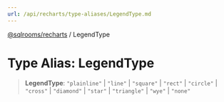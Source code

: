 ```yaml
---
url: /api/recharts/type-aliases/LegendType.md
---
```

[@sqlrooms/recharts](../index.md) / LegendType

# Type Alias: LegendType

> **LegendType**: `"plainline"` | `"line"` | `"square"` | `"rect"` | `"circle"` | `"cross"` | `"diamond"` | `"star"` | `"triangle"` | `"wye"` | `"none"`
